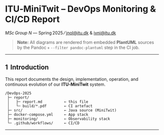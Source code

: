 # ITU‑MiniTwit – DevOps Monitoring & CI/CD Report

*MSc Group N* — Spring 2025 ⁄ jnol@itu.dk & ivni@itu.dk

> **Note:** All diagrams are rendered from embedded **PlantUML** sources by the Pandoc + `--filter pandoc-plantuml` step in the CI job.

---

## 1  Introduction

This report documents the design, implementation, operation, and continuous evolution of our **ITU‑MiniTwit** system.

```
/DevOps‑2025
 ├─ report/
 │   ├─ report.md          ← this file
 │   └─ build/*.pdf        ← CI artefact
 ├─ src/                   ← Java source (MiniTwit)
 ├─ docker‑compose.yml     ← App stack
 ├─ monitoring/            ← Observability stack
 └─ .github/workflows/     ← CI/CD
```

---
